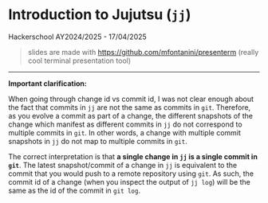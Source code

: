 # Introduction to Jujutsu (`jj`)

Hackerschool AY2024/2025 - 17/04/2025

> slides are made with https://github.com/mfontanini/presenterm (really cool terminal presentation tool)

---

**Important clarification:**

When going through change id vs commit id, I was not clear enough about the fact that commits in `jj` are not the same as commits in `git`. Therefore, as you evolve a commit as part of a change, the different snapshots of the change which manifest as different commits in `jj` do not correspond to multiple commits in `git`. In other words, a change with multiple commit snapshots in `jj` do not map to multiple commits in `git`.

The correct interpretation is that **a single change in `jj` is a single commit in `git`**. The latest snapshot/commit of a change in `jj` is equivalent to the commit that you would push to a remote repository using `git`. As such, the commit id of a change (when you inspect the output of `jj log`) will be the same as the id of the commit in `git log`.

